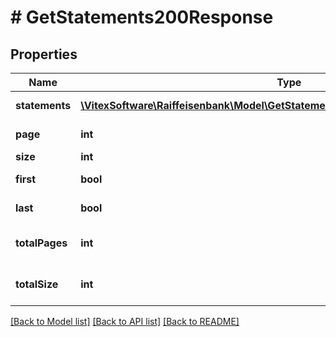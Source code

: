 # # GetStatements200Response

## Properties

Name | Type | Description | Notes
------------ | ------------- | ------------- | -------------
**statements** | [**\VitexSoftware\Raiffeisenbank\Model\GetStatements200ResponseStatementsInner[]**](GetStatements200ResponseStatementsInner.md) | An array of statements. |
**page** | **int** | Page number. |
**size** | **int** | Page size. |
**first** | **bool** | Is this the first page? |
**last** | **bool** | Is this the last page? |
**totalPages** | **int** | Total number of pages. |
**totalSize** | **int** | Total number of items. |

[[Back to Model list]](../../README.md#models) [[Back to API list]](../../README.md#endpoints) [[Back to README]](../../README.md)
